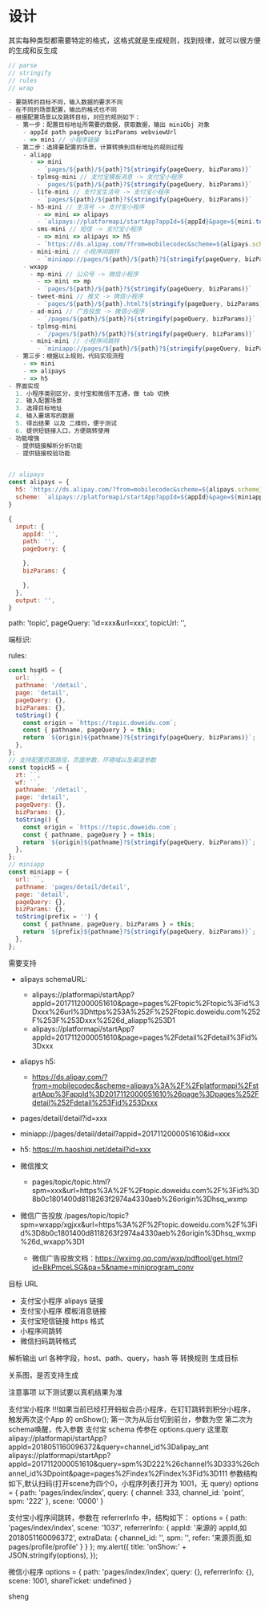 # 设计

其实每种类型都需要特定的格式，这格式就是生成规则，找到规律，就可以很方便的生成和反生成

```js
// parse
// stringify
// rules
// wrap

- 要跳转的目标不同，输入数据的要求不同
- 在不同的场景配置，输出的格式也不同
- 根据配置场景以及跳转目标，对应的规则如下：
  - 第一步：配置目标地址所需要的数据，获取数据，输出 miniObj 对象
    - appId path pageQuery bizParams webviewUrl
    - => mini // 小程序链接
  - 第二步：选择要配置的场景，计算转换到目标地址的规则过程
    - aliapp
      - => mini
        - `pages/${path}/${path}?${stringify(pageQuery, bizParams)}`
      - tplmsg-mini // 支付宝模板消息 -> 支付宝小程序
        - `pages/${path}/${path}?${stringify(pageQuery, bizParams)}`
      - life-mini // 支付宝生活号 -> 支付宝小程序
        - `pages/${path}/${path}?${stringify(pageQuery, bizParams)}`
      - h5-mini // 生活号 -> 支付宝小程序
        - => mini => alipays
        - `alipays://platformapi/startApp?appId=${appId}&page=${mini.toString()}`
      - sms-mini // 短信 -> 支付宝小程序
        - => mini => alipays => h5
        - `https://ds.alipay.com/?from=mobilecodec&scheme=${alipays.scheme}`
      - mini-mini // 小程序间跳转
        - `miniapp://pages/${path}/${path}?${stringify(pageQuery, bizParams)}`
    - wxapp
      - mp-mini // 公众号 -> 微信小程序
        - => mini => mp
        - `pages/${path}/${path}?${stringify(pageQuery, bizParams)}`
      - tweet-mini // 推文 -> 微信小程序
        - `pages/${path}/${path}.html?${stringify(pageQuery, bizParams)}`
      - ad-mini // 广告投放 -> 微信小程序
        - `/pages/${path}/${path}?${stringify(pageQuery, bizParams)}`
      - tplmsg-mini
        - `/pages/${path}/${path}?${stringify(pageQuery, bizParams)}`
      - mini-mini // 小程序间跳转
        - `miniapp://pages/${path}/${path}?${stringify(pageQuery, bizParams)}`
  - 第三步：根据以上规则，代码实现流程
    - => mini
    - => alipays
    - => h5
- 界面实现
  1. 小程序类别区分，支付宝和微信不互通，做 tab 切换
  2. 输入配置场景
  3. 选择目标地址
  4. 输入要填写的数据
  5. 得出结果 以及 二维码，便于测试
  6. 提供短链接入口，方便跳转使用
- 功能增强
  - 提供链接解析分析功能
  - 提供链接校验功能


// alipays
const alipays = {
  h5: `https://ds.alipay.com/?from=mobilecodec&scheme=${alipays.scheme}`,
  scheme: `alipays://platformapi/startApp?appId=${appId}&page=${miniapp.toString()}`,
}

{
  input: {
    appId: '',
    path: '',
    pageQuery: {

    },
    bizParams: {

    },
  },
  output: '',
}
```

path: 'topic',
pageQuery: 'id=xxx&url=xxx',
topicUrl: '',

端标识:

rules:

```js
const hsqH5 = {
  url: ``,
  pathname: '/detail',
  page: 'detail',
  pageQuery: {},
  bizParams: {},
  toString() {
    const origin = `https://topic.doweidu.com`;
    const { pathname, pageQuery } = this;
    return `${origin}${pathname}?${stringify(pageQuery, bizParams)}`;
  },
};
// 支持配置页面路径，页面参数，环境域以及渠道参数
const topicH5 = {
  zt: ``,
  wf: ``,
  pathname: '/detail',
  page: 'detail',
  pageQuery: {},
  bizParams: {},
  toString() {
    const origin = `https://topic.doweidu.com`;
    const { pathname, pageQuery } = this;
    return `${origin}${pathname}?${stringify(pageQuery, bizParams)}`;
  },
};
// miniapp
const miniapp = {
  url: ``,
  pathname: 'pages/detail/detail',
  page: 'detail',
  pageQuery: {},
  bizParams: {},
  toString(prefix = '') {
    const { pathname, pageQuery, bizParams } = this;
    return `${prefix}${pathname}?${stringify(pageQuery, bizParams)}`;
  },
};

```

需要支持

- alipays schemaURL:
  - alipays://platformapi/startApp?appId=2017112000051610&page=pages%2Ftopic%2Ftopic%3Fid%3Dxxx%26url%3Dhttps%253A%252F%252Ftopic.doweidu.com%252F%253F%253Dxxx%2526d_aliapp%253D1
  - alipays://platformapi/startApp?appId=2017112000051610&page=pages%2Fdetail%2Fdetail%3Fid%3Dxxx
- aliapys h5:
  - https://ds.alipay.com/?from=mobilecodec&scheme=alipays%3A%2F%2Fplatformapi%2FstartApp%3FappId%3D2017112000051610%26page%3Dpages%252Fdetail%252Fdetail%253Fid%253Dxxx
- pages/detail/detail?id=xxx
- miniapp://pages/detail/detail?appid=2017112000051610&id=xxx
- h5: https://m.haoshiqi.net/detail?id=xxx

- 微信推文
  - pages/topic/topic.html?spm=xxx&url=https%3A%2F%2Ftopic.doweidu.com%2F%3Fid%3D8b0c1801400d8118263f2974a4330aeb%26origin%3Dhsq_wxmp
- 微信广告投放 /pages/topic/topic?spm=wxapp/xgjxx&url=https%3A%2F%2Ftopic.doweidu.com%2F%3Fid%3D8b0c1801400d8118263f2974a4330aeb%26origin%3Dhsq_wxmp%26d_wxapp%3D1
  - 微信广告投放文档：https://wximg.qq.com/wxp/pdftool/get.html?id=BkPmceLSG&pa=5&name=miniprogram_conv

目标 URL

- 支付宝小程序 alipays 链接
- 支付宝小程序 模板消息链接
- 支付宝短信链接 https 格式
- 小程序间跳转
- 微信扫码跳转格式

解析输出 url 各种字段，host、path、query，hash 等
转换规则
生成目标

关系图，是否支持生成

注意事项
以下测试要以真机结果为准

支付宝小程序
!!!如果当前已经打开蚂蚁会员小程序，在钉钉跳转到积分小程序，触发两次这个App 的 onShow();
第一次为从后台切到前台，参数为空
第二次为schema唤醒，传入参数
支付宝 schema 传参在 options.query 这里取
alipay://platformapi/startApp?appId=2018051160096372&query=channel_id%3Dalipay_ant
alipays://platformapi/startApp?appId=2017112000051610&query=spm%3D222%26channel%3D333%26channel_id%3Dpoint&page=pages%2Findex%2Findex%3Fid%3D111
参数结构如下,默认扫码(打开scene为四个0，小程序列表打开为 1001，无 query)
options = { path: 'pages/index/index', query: { channel: 333, channel_id: 'point', spm: '222' }, scene: '0000' }

支付宝小程序间跳转，参数在 referrerInfo 中，结构如下：
options = { path: 'pages/index/index', scene: '1037', referrerInfo: { appId: '来源的 appId,如2018051160096372', extraData: { channel_id: '', spm: '', refer: '来源页面,如pages/profile/profile' } } };
my.alert({
  title: 'onShow:' + JSON.stringify(options),
});

微信小程序
options = { path: 'pages/index/index', query: {}, referrerInfo: {}, scene: 1001, shareTicket: undefined }



sheng
